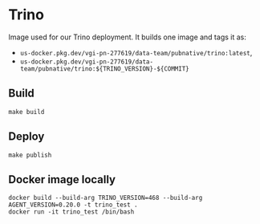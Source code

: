 # Trino

Image used for our Trino deployment.
It builds one image and tags it as:

- `us-docker.pkg.dev/vgi-pn-277619/data-team/pubnative/trino:latest`,
- `us-docker.pkg.dev/vgi-pn-277619/data-team/pubnative/trino:${TRINO_VERSION}-${COMMIT}`

## Build

`make build`

## Deploy

`make publish`

## Docker image locally

```
docker build --build-arg TRINO_VERSION=468 --build-arg AGENT_VERSION=0.20.0 -t trino_test .
docker run -it trino_test /bin/bash
```
